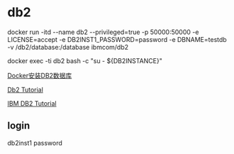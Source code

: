 # db2

docker run -itd --name db2 --privileged=true -p 50000:50000 -e LICENSE=accept -e DB2INST1_PASSWORD=password -e DBNAME=testdb  -v /db2/database:/database ibmcom/db2

docker exec -ti db2 bash -c "su - ${DB2INSTANCE}"

[Docker安装DB2数据库](https://www.cnblogs.com/werr370/p/16072984.html)

[Db2 Tutorial](https://www.db2tutorial.com/)

[IBM DB2 Tutorial](https://www.ibmmainframer.com/db2-tutorial/)

## login

db2inst1
password
